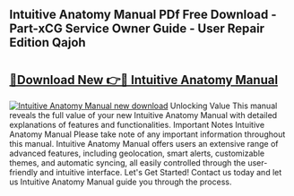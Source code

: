## Intuitive Anatomy Manual PDf Free Download - Part-xCG Service Owner Guide - User Repair Edition Qajoh

# <h2><a href="http://cf29587.oget.top/?id=Intuitive+Anatomy+Manual">🔗Download New 👉🔴 Intuitive Anatomy Manual</a></h2>

[![Intuitive Anatomy Manual new download](https://i.imgur.com/5g1atiW.png)](http://cf29587.oget.top/?id=Intuitive+Anatomy+Manual)
Unlocking Value This manual reveals the full value of your new Intuitive Anatomy Manual with detailed explanations of features and functionalities. Important Notes Intuitive Anatomy Manual Please take note of any important information throughout this manual. Intuitive Anatomy Manual offers users an extensive range of advanced features, including geolocation, smart alerts, customizable themes, and automatic syncing, all easily controlled through the user-friendly and intuitive interface. Let's Get Started! Contact us today and let us Intuitive Anatomy Manual guide you through the process.
